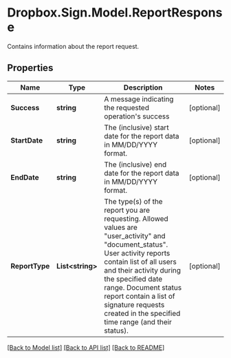 # Dropbox.Sign.Model.ReportResponse
Contains information about the report request.

## Properties

Name | Type | Description | Notes
------------ | ------------- | ------------- | -------------
**Success** | **string** |  A message indicating the requested operation&#39;s success  | [optional] 
**StartDate** | **string** |  The (inclusive) start date for the report data in MM/DD/YYYY format.  | [optional] 
**EndDate** | **string** |  The (inclusive) end date for the report data in MM/DD/YYYY format.  | [optional] 
**ReportType** | **List&lt;string&gt;** |  The type(s) of the report you are requesting. Allowed values are &quot;user_activity&quot; and &quot;document_status&quot;. User activity reports contain list of all users and their activity during the specified date range. Document status report contain a list of signature requests created in the specified time range (and their status).  | [optional] 

[[Back to Model list]](../README.md#documentation-for-models) [[Back to API list]](../README.md#documentation-for-api-endpoints) [[Back to README]](../README.md)


